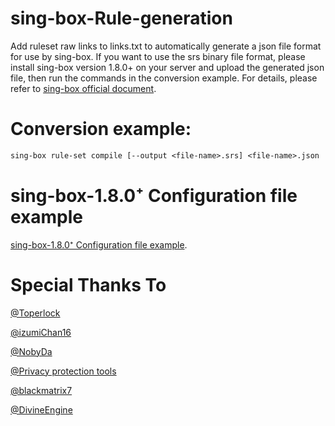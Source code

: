 # sing-box-Rule-generation

Add ruleset raw links to links.txt to automatically generate a json file format for use by sing-box. If you want to use the srs binary file format, please install sing-box version 1.8.0+ on your server and upload the generated json file, then run the commands in the conversion example. For details, please refer to [sing-box official document](https://sing-box.sagernet.org/zh/configuration/rule-set/source-format/).

# Conversion example:

````txt
sing-box rule-set compile [--output <file-name>.srs] <file-name>.json
````

# sing-box-1.8.0⁺ Configuration file example

[sing-box-1.8.0⁺ Configuration file example](https://github.com/tangnahuaite/sing-bpx_routing-rules/blob/main/example.json).

# Special Thanks To

[@Toperlock](https://github.com/Toperlock)

[@izumiChan16](https://github.com/izumiChan16)

[@NobyDa](https://github.com/NobyDa)

[@Privacy protection tools](https://github.com/privacy-protection-tools/anti-AD)

[@blackmatrix7](https://github.com/blackmatrix7)

[@DivineEngine](https://github.com/DivineEngine)
